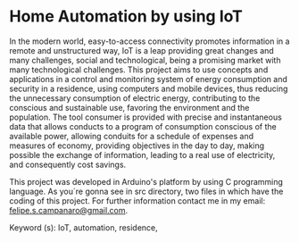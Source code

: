<h1><b>Home Automation by using IoT</b></h1>


In the modern world, easy-to-access connectivity promotes information in a remote
and unstructured way, IoT is a leap providing great changes and many challenges,
social and technological, being a promising market with many technological challenges.
This project aims to use concepts and applications in a control and monitoring system
of energy consumption and security in a residence, using computers and mobile devices,
thus reducing the unnecessary consumption of electric energy, contributing to
the conscious and sustainable use, favoring the environment and the population. The
tool consumer is provided with precise and instantaneous data that allows conducts
to a program of consumption conscious of the available power, allowing conduits for a
schedule of expenses and measures of economy, providing objectives in the day to day,
making possible the exchange of information, leading to a real use of electricity, and
consequently cost savings.

This project was developed in Arduino's platform by using C programming language. As you´re gonna see in src directory, two files in which have the coding of this project.
For further information contact me in my email: felipe.s.campanaro@gmail.com.

Keyword (s): IoT, automation, residence,
